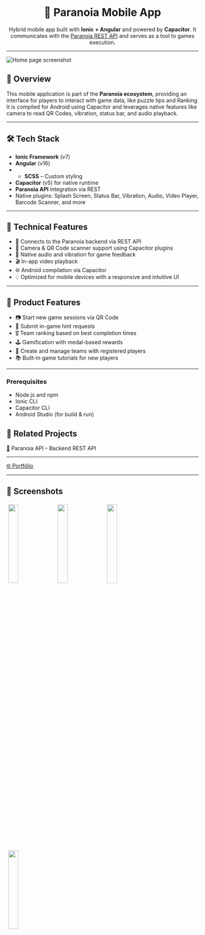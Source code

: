 <h1 align="center">📱 Paranoia Mobile App</h1>

<p align="center">
Hybrid mobile app built with <strong>Ionic + Angular</strong> and powered by <strong>Capacitor</strong>.  
It communicates with the <a href="https://github.com/MunizErthal/paranoia-api">Paranoia REST API</a> and serves as a tool to games execution. 
</p>

---

![Home page screenshot](src/assets/images/github/screenshot-home.png)

## 🚀 Overview

This mobile application is part of the **Paranoia ecosystem**, providing an interface for players to interact with game data, like puzzle tips and Ranking It is compiled for Android using Capacitor and leverages native features like camera to read QR Codes, vibration, status bar, and audio playback.

---

## 🛠️ Tech Stack

- **Ionic Framework** (v7)  
- **Angular** (v16)
- - **SCSS** – Custom styling
- **Capacitor** (v5) for native runtime  
- **Paranoia API** integration via REST  
- Native plugins: Splash Screen, Status Bar, Vibration, Audio, Video Player, Barcode Scanner, and more

---

## 🔧 Technical Features

- 🔄 Connects to the Paranoia backend via REST API  
- 📸 Camera & QR Code scanner support using Capacitor plugins  
- 🎵 Native audio and vibration for game feedback  
- 🎬 In-app video playback  
- 🌐 Android compilation via Capacitor  
- 💡 Optimized for mobile devices with a responsive and intuitive UI

---

## 📱 Product Features

- 📷 Start new game sessions via QR Code
- 🚩 Submit in-game hint requests
- 🎖️ Team ranking based on best completion times
- 🕹️ Gamification with medal-based rewards
- 👥 Create and manage teams with registered players
- 📚 Built-in game tutorials for new players

---


### Prerequisites

- Node.js and npm  
- Ionic CLI  
- Capacitor CLI  
- Android Studio (for build & run)

## 🧩 Related Projects

<a href="https://fernandome.com" target="_blank">🔗</a> Paranoia API – Backend REST API

---

<a href="https://fernandome.com" target="_blank">🌐 Portfólio</a>

---

## 📸 Screenshots

<p>
  <img src="src/assets/images/github/screenshot-1.png" width="23%" style="margin: 0.5vw;"/>
  <img src="src/assets/images/github/screenshot-2.png" width="23%" style="margin: 0.5vw;"/>
  <img src="src/assets/images/github/screenshot-3.png" width="23%" style="margin: 0.5vw;"/>
  <img src="src/assets/images/github/screenshot-4.png" width="23%" style="margin: 0.5vw;"/>
</p>

